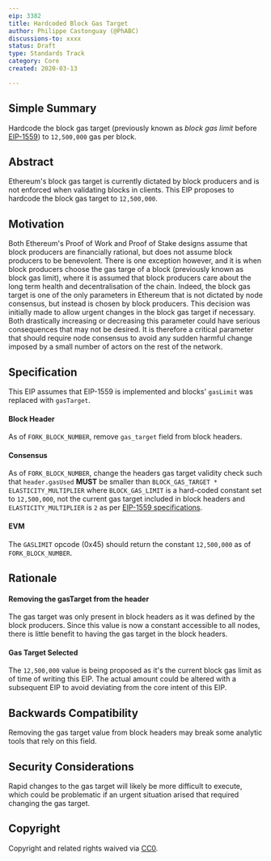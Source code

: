 ```yaml
---
eip: 3382
title: Hardcoded Block Gas Target
author: Philippe Castonguay (@PhABC)
discussions-to: xxxx
status: Draft
type: Standards Track
category: Core
created: 2020-03-13

---
```


## Simple Summary

Hardcode the block gas target (previously known as *block gas limit* before [EIP-1559](https://github.com/ethereum/EIPs/blob/master/EIPS/eip-1559.md)) to `12,500,000` gas per block.

## Abstract

Ethereum's block gas target is currently dictated by block producers and is not enforced when validating blocks in clients. This EIP proposes to hardcode the block gas target to `12,500,000`.

## Motivation

Both Ethereum's Proof of Work and Proof of Stake designs assume that block producers are financially rational, but does not assume block producers to be benevolent. There is one exception however, and it is when block producers choose the gas targe of a block (previously known as block gas limit), where it is assumed that block producers care about the long term health and decentralisation of the chain. Indeed, the block gas target is one of the only parameters in Ethereum that is not dictated by node consensus, but instead is chosen by block producers. This decision was initially made to allow urgent changes in the block gas target if necessary. Both drastically increasing or decreasing this parameter could have serious consequences that may not be desired. It is therefore a critical parameter that should require node consensus to avoid any sudden harmful change imposed by a small number of actors on the rest of the network.

## Specification
This EIP assumes that EIP-1559 is implemented and blocks' `gasLimit` was replaced with `gasTarget`.

#### Block Header

As of `FORK_BLOCK_NUMBER`, remove `gas_target` field from block headers.

#### Consensus

As of `FORK_BLOCK_NUMBER`, change the headers gas target validity check such that `header.gasUsed` **MUST** be smaller than `BLOCK_GAS_TARGET * ELASTICITY_MULTIPLIER` where `BLOCK_GAS_LIMIT` is a hard-coded constant set to `12,500,000`, not the current gas target included in block headers and `ELASTICITY_MULTIPLIER` is `2` as per [EIP-1559 specifications](https://github.com/ethereum/EIPs/blob/master/EIPS/eip-1559.md#specification).

#### EVM

The `GASLIMIT` opcode (0x45) should return the constant `12,500,000` as of `FORK_BLOCK_NUMBER`.

## Rationale

#### Removing the gasTarget from the header

The gas target was only present in block headers as it was defined by the block producers. Since this value is now a constant accessible to all nodes, there is little benefit to having the gas target in the block headers. 

#### Gas Target Selected

The `12,500,000` value is being proposed as it's the current block gas limit as of time of writing this EIP. The actual amount could be altered with a subsequent EIP to avoid deviating from the core intent of this EIP.

## Backwards Compatibility

Removing the gas target value from block headers may break some analytic tools that rely on this field.

## Security Considerations
Rapid changes to the gas target will likely be more difficult to execute, which could be problematic if an urgent situation arised that required changing the gas target.


## Copyright

Copyright and related rights waived via [CC0](https://creativecommons.org/publicdomain/zero/1.0/).
